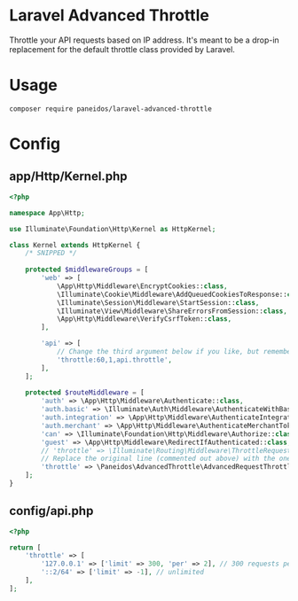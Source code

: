 # Laravel Advanced Throttle

Throttle your API requests based on IP address. It's meant to be a drop-in replacement for the default throttle class provided by Laravel.

# Usage

`composer require paneidos/laravel-advanced-throttle`

# Config

## app/Http/Kernel.php

```php
<?php

namespace App\Http;

use Illuminate\Foundation\Http\Kernel as HttpKernel;

class Kernel extends HttpKernel {
    /* SNIPPED */
    
    protected $middlewareGroups = [
        'web' => [
            \App\Http\Middleware\EncryptCookies::class,
            \Illuminate\Cookie\Middleware\AddQueuedCookiesToResponse::class,
            \Illuminate\Session\Middleware\StartSession::class,
            \Illuminate\View\Middleware\ShareErrorsFromSession::class,
            \App\Http\Middleware\VerifyCsrfToken::class,
        ],

        'api' => [
            // Change the third argument below if you like, but remember to update your config
            'throttle:60,1,api.throttle',
        ],
    ];
    
    protected $routeMiddleware = [
        'auth' => \App\Http\Middleware\Authenticate::class,
        'auth.basic' => \Illuminate\Auth\Middleware\AuthenticateWithBasicAuth::class,
        'auth.integration' => \App\Http\Middleware\AuthenticateIntegration::class,
        'auth.merchant' => \App\Http\Middleware\AuthenticateMerchantToken::class,
        'can' => \Illuminate\Foundation\Http\Middleware\Authorize::class,
        'guest' => \App\Http\Middleware\RedirectIfAuthenticated::class,
        // 'throttle' => \Illuminate\Routing\Middleware\ThrottleRequests::class,
        // Replace the original line (commented out above) with the one below
        'throttle' => \Paneidos\AdvancedThrottle\AdvancedRequestThrottle::class,
    ];
}
```

## config/api.php
```php
<?php

return [
    'throttle' => [
        '127.0.0.1' => ['limit' => 300, 'per' => 2], // 300 requests per 2 minutes
        '::2/64' => ['limit' => -1], // unlimited
    ],
];
```